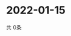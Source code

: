 # 2022-01-15
  共 0条

  <!-- BEGIN -->
  <!-- 最后更新时间Sat Jan 15 2022 20:04:11 GMT+0000 (Coordinated Universal Time) -->
  
  <!-- END -->
  
  
